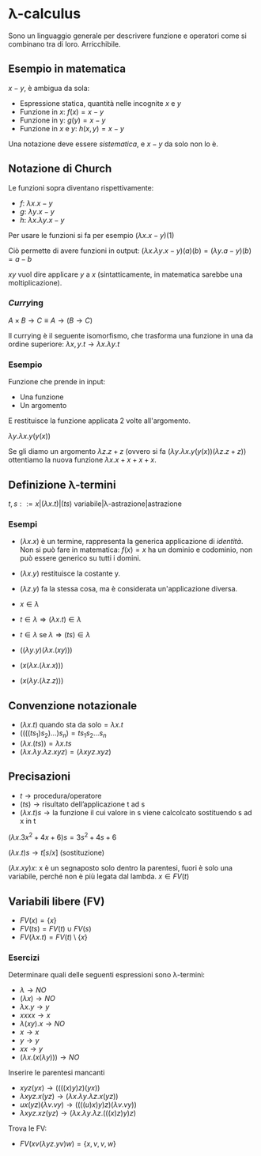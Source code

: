 # λ-calculus

Sono un linguaggio generale per descrivere funzione e operatori come si combinano tra di loro. Arricchibile.

## Esempio in matematica

$x-y$, è ambigua da sola:

- Espressione statica, quantità nelle incognite $x$ e $y$
- Funzione in $x$: $f(x)=x-y$
- Funzione in y: $g(y)=x-y$
- Funzione in $x$ e $y$: $h(x,y)=x-y$

Una notazione deve essere *sistematica*, e $x-y$ da solo non lo è.

## Notazione di Church

Le funzioni sopra diventano rispettivamente:

- $f$: $\lambda x.x-y$
- $g$: $\lambda y.x-y$
- $h$: $\lambda x. \lambda y.x-y$

Per usare le funzioni si fa per esempio $(\lambda x.x-y)(1)$

Ciò permette di avere funzioni in output: $(\lambda x. \lambda y.x-y)(a)(b)=(\lambda y.a-y)(b)=a-b$

$xy$ vuol dire applicare $y$ a $x$ (sintatticamente, in matematica sarebbe una moltiplicazione).

### *Curry*ing

$A \times B \rightarrow C \equiv A \rightarrow (B \rightarrow C)$

Il currying è il seguente isomorfismo, che trasforma una funzione in una da ordine superiore: $\lambda x,y.t \rightarrow \lambda x. \lambda y.t$

### Esempio

Funzione che prende in input:

- Una funzione
- Un argomento

E restituisce la funzione applicata 2 volte all'argomento.

$\lambda y. \lambda x. y(y(x))$

Se gli diamo un argomento $\lambda z.z+z$ (ovvero si fa ($\lambda y. \lambda x. y(y(x))(\lambda z.z+z)$) ottentiamo la nuova funzione $\lambda x.x+x+x+x$.

## Definizione λ-termini

$t,s::=x|(\lambda x.t)|(ts)$
variabile|λ-astrazione|astrazione

### Esempi

- $(\lambda x.x)$ è un termine, rappresenta la generica applicazione di *identità*. Non si può fare in matematica: $f(x)=x$ ha un dominio e codominio, non può essere generico su tutti i domini.
    
- $(\lambda x.y)$ restituisce la costante y.
    
- $(\lambda z.y)$ fa la stessa cosa, ma è considerata un'applicazione diversa.
    
- $x \in \lambda$
    
- $t \in \lambda \Rightarrow (\lambda x.t) \in \lambda$
    
- $t \in \lambda \; \text{se} \; \lambda \Rightarrow (ts) \in \lambda$
    
- $((\lambda y.y)(\lambda x.(xy)))$
    
- $(x(\lambda x.(\lambda x.x)))$
    
- $(x(\lambda y. (\lambda z.z)))$
    

## Convenzione notazionale

- $(\lambda x.t) \; \text{quando sta da solo}=\lambda x.t$
- $((((ts_1)s_2)...)s_n)=ts_1s_2...s_n$
- $(\lambda x.(ts))=\lambda x.ts$
- $(\lambda x. \lambda y . \lambda z.xyz)=(\lambda xyz.xyz)$

## Precisazioni

- $t \rightarrow \text{procedura/operatore}$
- $(ts) \rightarrow \text{risultato dell'applicazione t ad s}$
- $(\lambda x.t)s \rightarrow \text{la funzione il cui valore in s viene calcolcato sostituendo s ad x in t}$

$(\lambda x.3x^2+4x+6)s=3s^2+4s+6$

$(\lambda x.t)s \rightarrow t[s/x]$ (sostituzione)

$(\lambda x.xy)x$: x è un segnaposto solo dentro la parentesi, fuori è solo una variabile, perché non è più legata dal lambda. $x \in FV(t)$

## Variabili libere (FV)

- $FV(x) =\{x\}$
- $FV(ts)=FV(t) \cup FV(s)$
- $FV(\lambda x.t)=FV(t) \setminus \{x\}$

### Esercizi

Determinare quali delle seguenti espressioni sono λ-termini:

- $\lambda \rightarrow NO$
- $(\lambda x) \rightarrow NO$
- $\lambda x.y \rightarrow y$
- $xxxx \rightarrow x$
- $\lambda (xy).x \rightarrow NO$
- $x \rightarrow x$
- $y \rightarrow y$
- $xx \rightarrow y$
- $(\lambda x.(x(\lambda y))) \rightarrow NO$

Inserire le parentesi mancanti

- $xyz(yx) \rightarrow ((((x)y)z)(yx))$
- $\lambda xyz.x(yz) \rightarrow (\lambda x. \lambda y. \lambda z.x(yz))$
- $ux(yz)(\lambda v.vy) \rightarrow ((((u)x)y)z)(\lambda v.vy))$
- $\lambda xyz.xz(yz) \rightarrow (\lambda x. \lambda y. \lambda z.(((x)z)y)z)$

Trova le FV:

- $FV(xv(\lambda yz.yv)w)=\{x,v,v,w\}$
